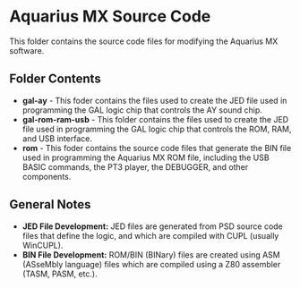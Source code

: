 # Aquarius MX Source Code
This folder contains the source code files for modifying the Aquarius MX software.

## Folder Contents
 - **gal-ay** - This foder contains the files used to create the JED file used in programming the GAL logic chip that controls the AY sound chip.
 - **gal-rom-ram-usb** - This folder contains the files used to create the JED file used in programming the GAL logic chip that controls the ROM, RAM, and USB interface.
 - **rom** - This foder contains the source code files that generate the BIN file used in programming the Aquarius MX ROM file, including the USB BASIC commands, the PT3 player, the DEBUGGER, and other components.

## General Notes
- **JED File Development:** JED files are generated from PSD source code files that define the logic, and which are compiled with CUPL (usually WinCUPL).
- **BIN File Development:** ROM/BIN (BINary) files are created using ASM (ASseMbly language) files which are compiled using a Z80 assembler (TASM, PASM, etc.).

